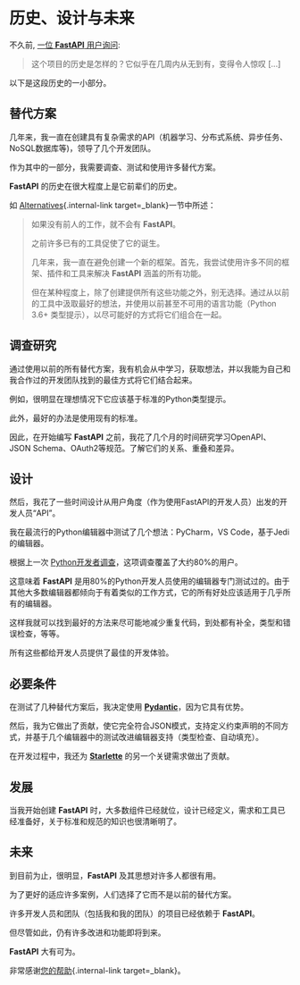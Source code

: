 # 历史、设计与未来

不久前, <a href="https://github.com/tiangolo/fastapi/issues/3#issuecomment-454956920" class="external-link" target="_blank">一位 **FastAPI** 用户询问</a>:

> 这个项目的历史是怎样的？它似乎在几周内从无到有，变得令人惊叹 [...]

以下是这段历史的一小部分。

## 替代方案

几年来，我一直在创建具有复杂需求的API（机器学习、分布式系统、异步任务、NoSQL数据库等)，领导了几个开发团队。

作为其中的一部分，我需要调查、测试和使用许多替代方案。

**FastAPI** 的历史在很大程度上是它前辈们的历史。

如 [Alternatives](alternatives.md){.internal-link target=_blank}一节中所述：

<blockquote markdown="1">

如果没有前人的工作，就不会有 **FastAPI**。

之前许多已有的工具促使了它的诞生。

几年来，我一直在避免创建一个新的框架。首先，我尝试使用许多不同的框架、插件和工具来解决 **FastAPI** 涵盖的所有功能。

但在某种程度上，除了创建提供所有这些功能之外，别无选择。通过从以前的工具中汲取最好的想法，并使用以前甚至不可用的语言功能（Python 3.6+ 类型提示），以尽可能好的方式将它们组合在一起。

</blockquote>

## 调查研究

通过使用以前的所有替代方案，我有机会从中学习，获取想法，并以我能为自己和我合作过的开发团队找到的最佳方式将它们结合起来。

例如，很明显在理想情况下它应该基于标准的Python类型提示。

此外，最好的办法是使用现有的标准。

因此，在开始编写 **FastAPI** 之前，我花了几个月的时间研究学习OpenAPI、JSON Schema、OAuth2等规范。了解它们的关系、重叠和差异。

## 设计

然后，我花了一些时间设计从用户角度（作为使用FastAPI的开发人员）出发的开发人员“API”。

我在最流行的Python编辑器中测试了几个想法：PyCharm，VS Code，基于Jedi的编辑器。

根据上一次 <a href="https://www.jetbrains.com/research/python-developers-survey-2018/#development-tools" class="external-link" target="_blank">Python开发者调查</a>，这项调查覆盖了大约80%的用户。

这意味着 **FastAPI** 是用80%的Python开发人员使用的编辑器专门测试过的。由于其他大多数编辑器都倾向于有着类似的工作方式，它的所有好处应该适用于几乎所有的编辑器。

这样我就可以找到最好的方法来尽可能地减少重复代码，到处都有补全，类型和错误检查，等等。

所有这些都给开发人员提供了最佳的开发体验。

## 必要条件

在测试了几种替代方案后，我决定使用 <a href="https://pydantic-docs.helpmanual.io/" class="external-link" target="_blank">**Pydantic**</a>，因为它具有优势。

然后，我为它做出了贡献，使它完全符合JSON模式，支持定义约束声明的不同方式，并基于几个编辑器中的测试改进编辑器支持（类型检查、自动填充）。

在开发过程中，我还为 <a href="https://www.starlette.io/" class="external-link" target="_blank">**Starlette**</a> 的另一个关键需求做出了贡献。

## 发展

当我开始创建 **FastAPI** 时，大多数组件已经就位，设计已经定义，需求和工具已经准备好，关于标准和规范的知识也很清晰明了。

## 未来

到目前为止，很明显，**FastAPI** 及其思想对许多人都很有用。

为了更好的适应许多案例，人们选择了它而不是以前的替代方案。

许多开发人员和团队（包括我和我的团队）的项目已经依赖于 **FastAPI**。

但尽管如此，仍有许多改进和功能即将到来。

**FastAPI** 大有可为。

非常感谢[您的帮助](help-fastapi.md){.internal-link target=_blank}。
